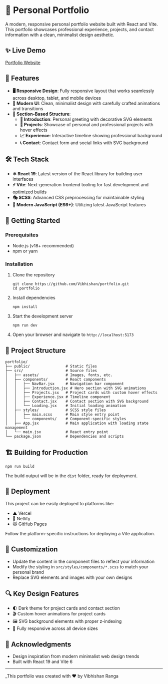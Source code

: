 # 🚀 Personal Portfolio

A modern, responsive personal portfolio website built with React and Vite. This portfolio showcases professional experience, projects, and contact information with a clean, minimalist design aesthetic.

## ✨ Live Demo

[Portfolio Website](https://vibhishanranga.com)

## 🎯 Features

- **🖥️ Responsive Design**: Fully responsive layout that works seamlessly across desktop, tablet, and mobile devices
- **🎨 Modern UI**: Clean, minimalist design with carefully crafted animations and transitions
- **📑 Section-Based Structure**:
  - **👋 Introduction**: Personal greeting with decorative SVG elements
  - **💼 Projects**: Showcase of personal and professional projects with hover effects
  - **📈 Experience**: Interactive timeline showing professional background
  - **📞 Contact**: Contact form and social links with SVG background

## 🛠️ Tech Stack

- **⚛️ React 19**: Latest version of the React library for building user interfaces
- **⚡ Vite**: Next-generation frontend tooling for fast development and optimized builds
- **🎭 SCSS**: Advanced CSS preprocessing for maintainable styling
- **📝 Modern JavaScript (ES6+)**: Utilizing latest JavaScript features

## 🚀 Getting Started

### Prerequisites

- Node.js (v18+ recommended)
- npm or yarn

### Installation

1. Clone the repository

   ```
   git clone https://github.com/Vibhishan/portfolio.git
   cd portfolio
   ```

2. Install dependencies

   ```
   npm install
   ```

3. Start the development server

   ```
   npm run dev
   ```

4. Open your browser and navigate to `http://localhost:5173`

## 📁 Project Structure

```
portfolio/
├── public/                # Static files
├── src/                   # Source files
│   ├── assets/            # Images, fonts, etc.
│   ├── components/        # React components
│   │   ├── NavBar.jsx     # Navigation bar component
│   │   ├── Introduction.jsx # Hero section with SVG animations
│   │   ├── Projects.jsx   # Project cards with custom hover effects
│   │   ├── Experience.jsx # Timeline component
│   │   ├── Contact.jsx    # Contact section with SVG background
│   │   └── Loading.jsx    # Initial loading animation
│   ├── styles/            # SCSS style files
│   │   ├── main.scss      # Main style entry point
│   │   └── components/    # Component-specific styles
│   ├── App.jsx            # Main application with loading state management
│   └── main.jsx           # React entry point
└── package.json           # Dependencies and scripts
```

## 🏗️ Building for Production

```
npm run build
```

The build output will be in the `dist` folder, ready for deployment.

## 🚢 Deployment

This project can be easily deployed to platforms like:

- ▲ Vercel
- 🔷 Netlify
- 🐱 GitHub Pages

Follow the platform-specific instructions for deploying a Vite application.

## 🎨 Customization

- Update the content in the component files to reflect your information
- Modify the styling in `src/styles/components/*.scss` to match your personal brand
- Replace SVG elements and images with your own designs

## 🔍 Key Design Features

- 🌓 Dark theme for project cards and contact section
- 🎬 Custom hover animations for project cards
- 🖼️ SVG background elements with proper z-indexing
- 📱 Fully responsive across all device sizes

## 🙏 Acknowledgments

- Design inspiration from modern minimalist web design trends
- Built with React 19 and Vite 6

---

_This portfolio was created with ❤️ by Vibhishan Ranga
